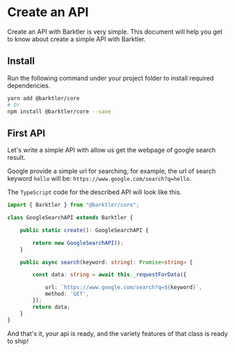 # Create an API

Create an API with Barktler is very simple. This document will help you get to know about create a simple API with Barktler.

## Install

Run the following command under your project folder to install required dependencies.

```sh
yarn add @barktler/core
# Or
npm install @barktler/core --save
```

## First API

Let's write a simple API with allow us get the webpage of google search result.

Google provide a simple url for searching, for example, the url of search keyword `hello` will be: `https://www.google.com/search?q=hello`.

The `TypeScript` code for the described API will look like this.

```ts
import { Barktler } from "@barktler/core";

class GoogleSearchAPI extends Barktler {

    public static create(): GoogleSearchAPI {

        return new GoogleSearchAPI();
    }

    public async search(keyword: string): Promise<string> {

        const data: string = await this._requestForData({

            url: `https://www.google.com/search?q=${keyword}`,
            method: 'GET',
        });
        return data;
    }
}
```

And that's it, your api is ready, and the variety features of that class is ready to ship!
